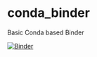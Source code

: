 # conda_binder
Basic Conda based Binder

[![Binder](https://mybinder.org/badge_logo.svg)](https://mybinder.org/v2/gh/EmStephens995/r_with_python_2022/py39_r40_shiny?urlpath=shiny)
